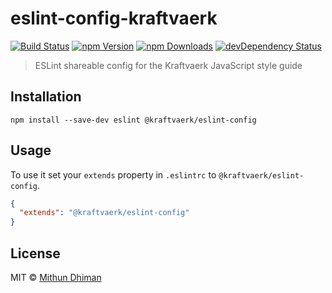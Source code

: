 # eslint-config-kraftvaerk 

[![Build Status](https://img.shields.io/travis/kraftvaerk/eslint-config-kraftvaerk/master.svg?style=flat-square)](https://travis-ci.org/kraftvaerk/eslint-config-kraftvaerk) [![npm Version](https://img.shields.io/npm/v/@kraftvaerk/eslint-config.svg?style=flat-square)](https://www.npmjs.com/package/eslint-config-kraftvaerk) [![npm Downloads](https://img.shields.io/npm/dm/@kraftvaerk/eslint-config.svg?style=flat-square)](https://www.npmjs.com/package/@kraftvaerk/eslint-config) [![devDependency Status](https://img.shields.io/david/dev/kraftvaerk/eslint-config-kraftvaerk.svg?style=flat-square)](https://david-dm.org/kraftvaerk/eslint-config-kraftvaerk/?type=dev)

> ESLint shareable config for the Kraftvaerk JavaScript style guide

## Installation

```
npm install --save-dev eslint @kraftvaerk/eslint-config
```

## Usage

To use it set your `extends` property in `.eslintrc` to `@kraftvaerk/eslint-config`.

```json
{
  "extends": "@kraftvaerk/eslint-config"
}
```

## License

MIT © [Mithun Dhiman](http://mi2oon.com/)
